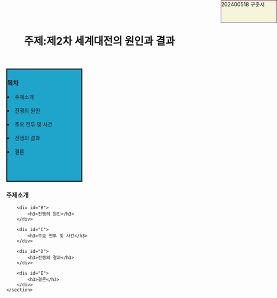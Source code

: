 
<html lang="en">
<head>
    <meta charset="UTF-8">
    <meta name="viewport" content="width=device-width, initial-scale=1.0">
    <title>Document</title>
        <style>
        #name{
            width: 150px;
            height: 60px;
            border: 1px solid #715;
            background-color: beige;
            display: inline-block;
            position: fixed;
            position: absolute;;
            top:0%;
            right: 0%;
        }
        nav{
            width:200px;
            height:300px;
            border-style:solid;
            border-width: 3px;
            background-color: rgb(31, 164, 204);
            display:inline-block;        
        }       
    </style>
</head>
<body>
    <div id="name">202400518 구준서</div>
    <header><h1>주제:제2차 세계대전의 원인과 결과</h1></header>
    <nav>
        <h3>목차</h3>
        <li>주제소개</li> <br>
        <li>전쟁의 원인</li><br>
        <li>주요 전투 및 사건</li><br>
        <li>전쟁의 결과</li><br>
        <li>결론</li>
    </nav> 
    <section>
        <div id="A">
            <h3>주제소개</h3>
        </div>

        <div id="B">
            <h3>전쟁의 원인</h3>
        </div>

        <div id="C">
            <h3>주요 전투 및 사건</h3>
        </div>

        <div id="D">
            <h3>전쟁의 결과</h3>
        </div>

        <div id="E">
            <h3>결론</h3>
        </div>
    </section>
</body>
</html>
